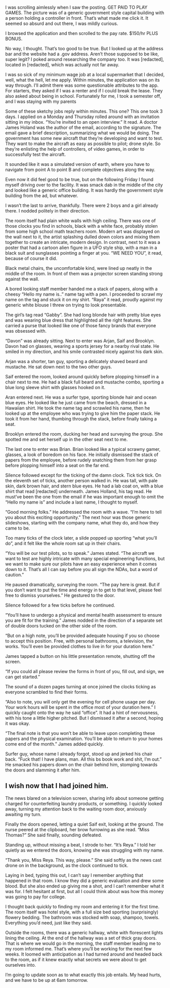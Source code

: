 
I was scrolling aimlessly when I saw the posting.  GET PAID TO PLAY GAMES. 
The picture was of a generic government style capital building with a person holding a controller in front. That’s what made me click it. It seemed so absurd and out there, I was mildly curious. 

I browsed the application and then scrolled to the pay rate. $150/hr PLUS BONUS. 

No way, I thought. That’s too good to be true. But I looked up at the address bar and the website had a .gov address. Aren’t those supposed to be like, super legit? I poked around researching the company too. It was [redacted], located in [redacted], which was actually not far away. 

I was so sick of my minimum wage job at a local supermarket that I decided, well, what the hell, let me apply. 
Within minutes, the application was on its way through. I’ll admit there was some questionable attributes to the app. For starters, they asked if I was a renter and if I could break the lease. They also asked about being in school. Fortunately for me, I took a semester off, and I was staying with my parents 

Some of these sketchy jobs reply within minutes. This one? This one took 3 days. 
I applied on a Monday and Thursday rolled around with an invitation sitting in my inbox. 
“You’re invited to an open interview.” It read. A doctor James Holand was the author of the email, according to the signature. The email gave a brief description, summarizing what we would be doing. The government has some new aircraft that they’re developing and want to test. They want to make the aircraft as easy as possible to pilot; drone style. So they’re enlisting the help of controllers, of video games, in order to successfully test the aircraft. 

It sounded like it was a simulated version of earth, where you have to navigate from point A to point B and complete objectives along the way. 

Even now it did feel good to be true, but on the following Friday I found myself driving over to the facility. It was smack dab in the middle of the city and looked like a generic office building. It was hardly the government style building from the ad, but whatever. 

I wasn’t the last to arrive, thankfully. There were 2 boys and a girl already there. I nodded politely in their direction. 

The room itself had plain white walls with high ceiling. There was one of those clocks you find in schools, black with a white face, probably stolen from some high school math teachers room. Modern art was displayed on the wall next to it, the artist splashing dulled down colors and mixing them together to create an intricate, modern design. 
In contrast, next to it was a poster that had a cartoon alien figure in a UFO style ship, with a man in a black suit and sunglasses pointing a finger at you. “WE NEED YOU”, it read, because of course it did. 

Black metal chairs, the uncomfortable kind, were lined up neatly in the middle of the room. In front of them was a projector screen standing strong against the wall. 

A bored looking staff member handed me a stack of papers, along with a cheesy “Hello my name is..” name tag with a pen.  I proceeded to scrawl my name on the tag and stuck it on my shirt. “Raya” it read, proudly against my generic white blouse I threw on trying to look presentable. 

The girl’s tag read “Gabby”. She had long blonde hair with pretty blue eyes and was wearing  blue dress that highlighted all the right features. She carried a purse that looked like one of those fancy brands that everyone was obsessed with. 

“Davon” was already sitting. Next to enter was Arjan, Saif and Brooklyn. 
Davon had on glasses, wearing a sports jersey for a nearby rival state. He smiled in my direction, and his smile contrasted nicely against his dark skin. 

Arjan was a shorter, tan guy, sporting a delicately shaved beard and mustache. He sat down next to the two other guys. 

Saif entered the room, looked around quickly before plopping himself in a chair next to me. He had a black full beard and mustache combo, sporting a blue long sleeve shirt with glasses hooked on it. 

Aran entered next. He was a surfer type, sporting blonde hair and ocean blue eyes. He looked like he just came from the beach, dressed in a Hawaiian shirt. He took the name tag and scrawled his name, then he looked up at the employee who was trying to give him the paper stack. He took it from her hand, thumbing through the stack, before finally taking a seat. 

Brooklyn entered the room, ducking her head and surveying the group. She spotted me and set herself up in the other seat next to me. 

The last one to enter was Brian. Brian looked like a typical scrawny gamer, glasses, a look of boredom on his face. 
He initially dismissed the stack of papers from the employee, before rudely snatching them from her grasp before plopping himself into a seat on the far end. 

Silence followed except for the ticking of the damn clock. Tick tick tick. 
On the eleventh set of ticks, another person walked in. He was tall, with pale skin, dark brown hair, and stern blue eyes. He had a lab coat on, with a blue shirt that read [redacted] underneath. 
James Holland, his tag read. He must’ve been the one from the email if he was important enough to omit the “Hello my name is” and include a last name, I thought to myself. 

“Good morning folks.” He addressed the room with a wave. “I’m here to tell you about this exciting opportunity.”
The next hour was those generic slideshows, starting with the company name, what they do, and how they came to be. 

Too many ticks of the clock later, a slide popped up sporting “what you’ll do”, and it felt like the whole room sat up in their chairs. 

“You will be our test pilots, so to speak.” James stated. “The aircraft we want to test are highly intricate with many special engineering functions, but we want to make sure our pilots have an easy experience when it comes down to it. That’s all I can say before you all sign the NDAs, but a word of caution.”

He paused dramatically, surveying the room. “The pay here is great. But if you don’t want to put the time and energy in to get to that level, please feel free to dismiss yourselves.” He gestured to the door. 

Silence followed for a few ticks before he continued. 

“You’ll have to undergo a physical and mental health assessment to ensure you are fit for the training.” James nodded in the direction of a separate set of double doors tucked on the other side of the room. 

“But on a high note, you’ll be provided adequate housing if you so choose to accept this position. Free, with personal bathrooms, a television, the works. You’ll even be provided clothes to live in for your duration here.”

James tapped a button on his little presentation remote, shutting off the screen. 

“If you could all please review the forms in front of you, fill out, and sign, we can get started.” 

The sound of a dozen pages turning at once joined the clocks ticking as everyone scrambled to find their forms. 

“Also to note, you will only get the evening for cell phone usage per day. Your work hours will be spent in the office most of your duration here.” 
I quickly caught onto the way he said “office”. It had a hint of nervousness, with his tone a little higher pitched. But I dismissed it after a second, hoping it was okay. 

“The final note is that you won’t be able to leave upon completing these papers and the physical examination. You’ll be able to return to your homes come end of the month.” James added quickly. 

Surfer guy, whose name I already forgot, stood up and jerked his chair back. “Fuck that! I have plans, man. All this bs book work and shit, I’m out.” He smacked his papers down on the chair behind him, stomping towards the doors and slamming it after him. 

I wish now that I had joined him.
-

The news blared on a television screen, sharing info about someone getting charged for counterfeiting laundry products, or something. I quickly looked away, turning my attention back to the waiting room door, anxiously awaiting my turn. 

Finally the doors opened, letting a quiet Saif exit, looking at the ground. The nurse peered at the clipboard, her brow furrowing as she read. “Miss Thomas?” She said finally, sounding defeated. 

Standing up, without missing a beat, I strode to her. “It’s Reya.” I told her quietly as we entered the doors, knowing she was struggling with my name. 

“Thank you, Miss Reya. This way, please.” She said softly as the news cast drone on in the background, as the clock continued to tick. 

Laying in bed, typing this out, I can’t say I remember anything that happened in that room. I know they did a generic evaluation and drew some blood. But she also ended up giving me a shot, and I can’t remember what it was for. I felt hesitant at first, but all I could think about was how this money was going to pay for college. 

I thought back quickly to finding my room and entering it for the first time. The room itself was hotel style, with a full size bed sporting (surprisingly) flowery bedding.  The bathroom was stocked with soap, shampoo, towels. Everything you’d need, just like they said. 

Outside the rooms, there was a generic hallway, white with florescent lights lining the ceiling. At the end of the hallway was a set of thick gray doors. That is where we would go in the morning, the staff member leading me to my room informed me. That’s where you’ll be working for the next few weeks. It loomed with anticipation as I had turned around and headed back to the room, as if it knew exactly what secrets we were about to get ourselves into. 

I’m going to update soon as to what exactly this job entails. My head hurts, and we have to be up at 6am tomorrow. 
